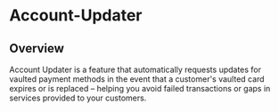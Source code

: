 # Account-Updater

## Overview

Account Updater is a feature that automatically requests updates for vaulted payment methods in the event that a customer's vaulted card expires or is replaced – helping you avoid failed transactions or gaps in services provided to your customers.


